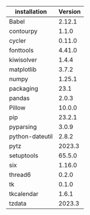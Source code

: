 | installation | Version |
| ------------ | ------- |
|Babel           | 2.12.1| 
|contourpy       | 1.1.0|  
|cycler          | 0.11.0| 
|fonttools       | 4.41.0| 
|kiwisolver      | 1.4.4|  
|matplotlib      | 3.7.2|  
|numpy           | 1.25.1| 
|packaging       | 23.1 |  
|pandas          | 2.0.3|  
|Pillow          | 10.0.0|
|pip             | 23.2.1|
|pyparsing       | 3.0.9|
|python-dateutil | 2.8.2|
|pytz            | 2023.3|
|setuptools      | 65.5.0|
|six             | 1.16.0|
|thread6         | 0.2.0|
|tk              | 0.1.0|
|tkcalendar      | 1.6.1|
|tzdata          | 2023.3|
